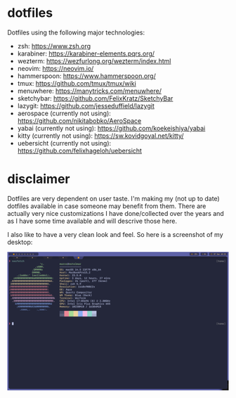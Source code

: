 # dotfiles

Dotfiles using the following major technologies:

- zsh: <https://www.zsh.org>
- karabiner: <https://karabiner-elements.pqrs.org/>
- wezterm: <https://wezfurlong.org/wezterm/index.html>
- neovim: <https://neovim.io/>
- hammerspoon: <https://www.hammerspoon.org/>
- tmux: <https://github.com/tmux/tmux/wiki>
- menuwhere: <https://manytricks.com/menuwhere/>
- sketchybar: <https://github.com/FelixKratz/SketchyBar>
- lazygit: <https://github.com/jesseduffield/lazygit>
- aerospace (currently not using): <https://github.com/nikitabobko/AeroSpace>
- yabai (currently not using): <https://github.com/koekeishiya/yabai>
- kitty (currently not using): <https://sw.kovidgoyal.net/kitty/>
- uebersicht (currently not using): <https://github.com/felixhageloh/uebersicht>


# disclaimer

Dotfiles are very dependent on user taste. I'm making my (not up to date)
dotfiles available in case someone may benefit from them. There are actually
very nice customizations I have done/collected over the years and as I have some time
available and will descrive those here.


I also like to have a very clean look and feel. So here is a screenshot of my
desktop:

![Screenshot1](./figs/screen1.png "Screenshot 1")
